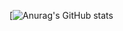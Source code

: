 [![Anurag's GitHub stats](https://github-readme-stats.vercel.app/KayCHENvip=anuraghazra&show_icons=true&hide=contribs,prs&cache_seconds=86400&theme=synthwave)

